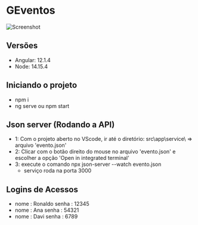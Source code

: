 # GEventos

![Screenshot](https://ibb.co/wz57Bm3)

## Versões

* Angular: 12.1.4
* Node: 14.15.4

## Iniciando o projeto 

* npm i
* ng serve ou npm start

## Json server (Rodando a API)

* 1: Com o projeto aberto no VScode, ir até o diretório: src\app\service\ => arquivo 'evento.json'
* 2: Clicar com o botão direito do mouse no arquivo 'evento.json' e escolher a opção 'Open in integrated terminal'
* 3: execute o comando  npx json-server --watch evento.json 
    - serviço roda na porta 3000 

## Logins de Acessos

 * nome : Ronaldo   senha : 12345
 * nome : Ana       senha : 54321 
 * nome : Davi      senha : 6789

